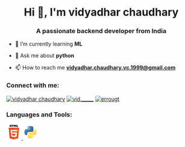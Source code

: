 <h1 align="center">Hi 👋, I'm vidyadhar chaudhary</h1>
<h3 align="center">A passionate backend developer from India</h3>

- 🌱 I’m currently learning **ML**

- 💬 Ask me about **python**

- 📫 How to reach me **vidyadhar.chaudhary.vc.1999@gmail.com**

<h3 align="left">Connect with me:</h3>
<p align="left">
<a href="https://linkedin.com/in/vidyadhar chaudhary" target="blank"><img align="center" src="https://raw.githubusercontent.com/rahuldkjain/github-profile-readme-generator/master/src/images/icons/Social/linked-in-alt.svg" alt="vidyadhar chaudhary" height="30" width="40" /></a>
<a href="https://instagram.com/vid._____" target="blank"><img align="center" src="https://raw.githubusercontent.com/rahuldkjain/github-profile-readme-generator/master/src/images/icons/Social/instagram.svg" alt="vid._____" height="30" width="40" /></a>
<a href="https://www.hackerrank.com/errougt" target="blank"><img align="center" src="https://raw.githubusercontent.com/rahuldkjain/github-profile-readme-generator/master/src/images/icons/Social/hackerrank.svg" alt="errougt" height="30" width="40" /></a>
</p>

<h3 align="left">Languages and Tools:</h3>
<p align="left"> <a href="https://www.w3.org/html/" target="_blank" rel="noreferrer"> <img src="https://raw.githubusercontent.com/devicons/devicon/master/icons/html5/html5-original-wordmark.svg" alt="html5" width="40" height="40"/> </a> <a href="https://www.python.org" target="_blank" rel="noreferrer"> <img src="https://raw.githubusercontent.com/devicons/devicon/master/icons/python/python-original.svg" alt="python" width="40" height="40"/> </a> </p>
